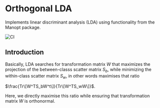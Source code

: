 # Orthogonal LDA
Implements linear discriminant analysis (LDA) using functionality from the Manopt package.

![CI](https://github.com/grero/OrthogonalLDA.jl/actions/workflows/ci.yml/badge.svg)

## Introduction

Basically, LDA searches for transformation matrix $W$ that maximizes the projection of the between-classs scatter matrix $S_b$, while minimizing the within-class scatter matrix $S_w$, in other words maximises that ratio

$\frac{Tr\[W^TS_bW^t\]}{Tr\[W^TS_wW\]}$.

Here, we directly maximise this ratio while ensuring that transformation matrix $W$ is orthonormal.

